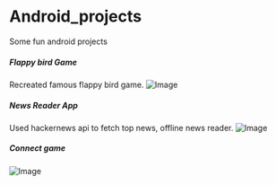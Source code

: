 # Android_projects
Some fun android projects 

##### Flappy bird Game
Recreated famous flappy bird game.
![Image](https://abhi40308.github.com/Android_projects/images/flappy_bird.png)

##### News Reader App
Used hackernews api to fetch top news, offline news reader.
![Image](https://abhi40308.github.com/Android_projects/images/news_reader.png)

##### Connect game
![Image](https://abhi40308.github.com/Android_projects/images/connect.png)
